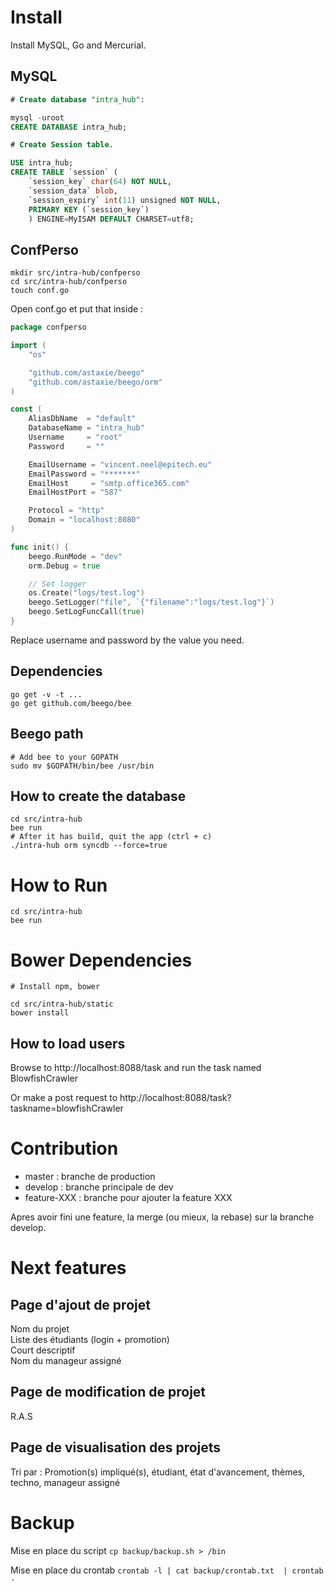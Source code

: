 # Install

Install MySQL, Go and Mercurial.

## MySQL

``` sql
# Create database "intra_hub":

mysql -uroot
CREATE DATABASE intra_hub;

# Create Session table.

USE intra_hub;
CREATE TABLE `session` (
	`session_key` char(64) NOT NULL,
	`session_data` blob,
	`session_expiry` int(11) unsigned NOT NULL,
	PRIMARY KEY (`session_key`)
	) ENGINE=MyISAM DEFAULT CHARSET=utf8;
```

## ConfPerso

```
mkdir src/intra-hub/confperso
cd src/intra-hub/confperso
touch conf.go
```

Open conf.go et put that inside :

``` go
package confperso

import (
    "os"

    "github.com/astaxie/beego"
    "github.com/astaxie/beego/orm"
)

const (
	AliasDbName  = "default"
	DatabaseName = "intra_hub"
	Username     = "root"
	Password     = ""

	EmailUsername = "vincent.neel@epitech.eu"
	EmailPassword = "*******"
	EmailHost     = "smtp.office365.com"
	EmailHostPort = "587"

    Protocol = "http"
    Domain = "localhost:8080"
)

func init() {
	beego.RunMode = "dev"
    orm.Debug = true

    // Set logger
    os.Create("logs/test.log")
    beego.SetLogger("file", `{"filename":"logs/test.log"}`)
    beego.SetLogFuncCall(true)
}

```

Replace username and password by the value you need.  


## Dependencies

```
go get -v -t ...
go get github.com/beego/bee
```


## Beego path

```
# Add bee to your GOPATH
sudo mv $GOPATH/bin/bee /usr/bin
```

## How to create the database

```
cd src/intra-hub
bee run
# After it has build, quit the app (ctrl + c)
./intra-hub orm syncdb --force=true
```

# How to Run

```
cd src/intra-hub
bee run
```

# Bower Dependencies 

```
# Install npm, bower

cd src/intra-hub/static
bower install

```

## How to load users

Browse to http://localhost:8088/task and run the task named BlowfishCrawler

Or make a post request to http://localhost:8088/task?taskname=blowfishCrawler

# Contribution

- master : branche de production  
- develop : branche principale de dev
- feature-XXX : branche pour ajouter la feature XXX  

Apres avoir fini une feature, la merge (ou mieux, la rebase) sur la branche develop.

# Next features

## Page d'ajout de projet

Nom du projet  
Liste des étudiants (login + promotion)  
Court descriptif  
Nom du manageur assigné  

## Page de modification de projet

R.A.S

## Page de visualisation des projets

Tri par : Promotion(s) impliqué(s), étudiant, état d'avancement, thèmes, techno, manageur assigné

# Backup

Mise en place du script
`cp backup/backup.sh > /bin`

Mise en place du crontab
`crontab -l | cat backup/crontab.txt  | crontab -`
